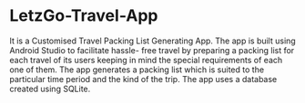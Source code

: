 # LetzGo-Travel-App
It is a Customised Travel Packing List Generating App.
The app is built using Android Studio to facilitate hassle- free travel by preparing a packing list for each travel of its users keeping in mind the special requirements of each one of them. 
The app generates a packing list which is suited to the particular time period and the kind of the trip. 
The app uses a database created using SQLite.
